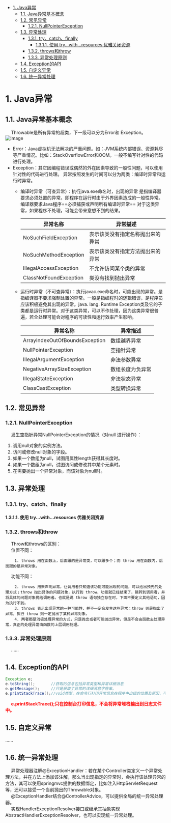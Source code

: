
<!-- TOC -->

- [1. Java异常](#1-java异常)
    - [1.1. Java异常基本概念](#11-java异常基本概念)
    - [1.2. 常见异常](#12-常见异常)
        - [1.2.1. NullPointerException](#121-nullpointerexception)
    - [1.3. 异常处理](#13-异常处理)
        - [1.3.1. try、catch、finally](#131-trycatchfinally)
            - [1.3.1.1. 使用 try...with...resources 优雅关闭资源](#1311-使用-trywithresources-优雅关闭资源)
        - [1.3.2. throws和throw](#132-throws和throw)
        - [1.3.3. 异常处理原则](#133-异常处理原则)
    - [1.4. Exception的API](#14-exception的api)
    - [1.5. 自定义异常](#15-自定义异常)
    - [1.6. 统一异常处理](#16-统一异常处理)

<!-- /TOC -->


<!-- 
异常处理、请求失败处理
https://www.hangge.com/blog/cache/detail_2519.html

-->

# 1. Java异常  
## 1.1. Java异常基本概念  
&emsp; Throwable是所有异常的超类，下一级可以分为Error和 Exception。  
![image](https://gitee.com/wt1814/pic-host/raw/master/images/java/exception/exception-1.png)  
* Error：Java虚拟机无法解决的严重问题。如：JVM系统内部错误、资源耗尽等严重情况。比如：StackOverflowError和OOM。一般不编写针对性的代码进行处理。
* Exception：其它因编程错误或偶然的外在因素导致的一般性问题，可以使用针对性的代码进行处理。
异常按照发生的时间可以分为两类：编译时异常和运行时异常。  
    * 编译时异常（可查异常）：执行java.exe命名时，出现的异常 是指编译器要求必须处置的异常。即程序在运行时由于外界因素造成的一般性异常。编译器要求Java程序==必须捕获或声明所有编译时异常== 对于这类异常，如果程序不处理，可能会带来意想不到的结果。  

        |异常名称|异常描述|
        |---|---|
        |NoSuchFieldException	|表示该类没有指定名称抛出来的异常|
        |NoSuchMethodException	|表示该类没有指定方法抛出来的异常|
        |IllegalAccessException	|不允许访问某个类的异常|
        |ClassNotFoundException	|类没有找到抛出异常|

    * 运行时异常（不可查异常）：执行javac.exe命名时，可能出现的异常。是指编译器不要求强制处置的异常。一般是指编程时的逻辑错误，是程序员应该积极避免其出现的异常。java. lang. Runtime Exception类及它的子类都是运行时异常。对于这类异常，可以不作处理，因为这类异常很普遍，若全处理可能会对程序的可读性和运行效率产生影响。  

        |异常名称|异常描述|
        |---|---|
        |ArrayIndexOutOfBoundsException	|数组越界异常|
        |NullPointerException	|空指针异常|
        |IllegalArgumentException	|非法参数异常|
        |NegativeArraySizeException	|数组长度为负异常|
        |IllegalStateException	|非法状态异常|
        |ClassCastException	|类型转换异常|

## 1.2. 常见异常  
### 1.2.1. NullPointerException  
&emsp; 发生空指针异常NullPointerException的情况（对null 进行操作）：  
1. 调用null对象的实例方法。  
2. 访问或修改null对象的字段。  
3. 如果一个数组为null，试图用属性length获得其长度时。  
4. 如果一个数组为null，试图访问或修改其中某个元素时。  
5. 在需要抛出一个异常对象，而该对象为null时。  


## 1.3. 异常处理  
### 1.3.1. try、catch、finally  

#### 1.3.1.1. 使用 try...with...resources 优雅关闭资源  


### 1.3.2. throws和throw  
&emsp; Throw和throws的区别：  
&emsp; 位置不同：  

        1. throws 用在函数上，后面跟的是异常类，可以跟多个；而 throw 用在函数内，后面跟的是异常对象。  

&emsp; 功能不同：  

        2. throws 用来声明异常，让调用者只知道该功能可能出现的问题，可以给出预先的处理方式；throw 抛出具体的问题对象，执行到 throw，功能就已经结束了，跳转到调用者，并将具体的问题对象抛给调用者。也就是说 throw 语句独立存在时，下面不要定义其他语句，因为执行不到。  
        3. throws 表示出现异常的一种可能性，并不一定会发生这些异常；throw 则是抛出了异常，执行 throw 则一定抛出了某种异常对象。  
        4. 两者都是消极处理异常的方式，只是抛出或者可能抛出异常，但是不会由函数去处理异常，真正的处理异常由函数的上层调用处理。  

### 1.3.3. 异常处理原则  
&emsp; ......

## 1.4. Exception的API  

```java
Exception e; 
e.toString();       //获取的信息包括异常类型和异常详细消息
e.getMessage();     //只是获取了异常的详细消息字符串。
e.printStackTrace();//void类型，在命令行打印异常信息在程序中出错的位置及原因，可以输出整个调用流程。便于调试用。
```
&emsp; **<font color = "red">e.printStackTrace();只在控制台打印信息，不会将异常堆栈输出到日志文件中。</font>**  

## 1.5. 自定义异常 
......

## 1.6. 统一异常处理  
&emsp; 异常处理器注解@ExceptionHandler：若在某个Controller类定义一个异常处理方法，并在方法上添加该注解，那么当出现指定的异常时，会执行该处理异常的方法，其可以使用springmvc提供的数据绑定，比如注入HttpServletRequest等，还可以接受一个当前抛出的Throwable对象。  
&emsp; @ExceptionHandler结合@ControllerAdvice，可以提供全局的统一异常处理器。  
&emsp; 实现HandlerExceptionResolver接口或继承其抽象实现 AbstractHandlerExceptionResolver，也可以实现统一异常处理。  




